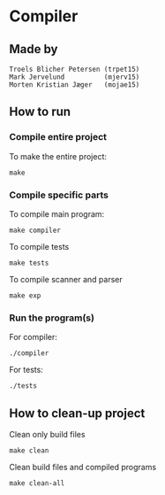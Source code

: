 # Compiler

## Made by
    Troels Blicher Petersen (trpet15)
    Mark Jervelund          (mjerv15)
    Morten Kristian Jæger   (mojae15)

## How to run

### Compile entire project
To make the entire project:

```
make
```

### Compile specific parts
To compile main program:

```
make compiler
```

To compile tests
```
make tests
```

To compile scanner and parser
```
make exp
```
### Run the program(s)

For compiler:
```
./compiler
```

For tests:
```
./tests
```

## How to clean-up project
Clean only build files
```
make clean
```

Clean build files and compiled programs
```
make clean-all
```
